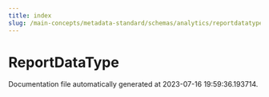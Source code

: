 ```yaml
---
title: index
slug: /main-concepts/metadata-standard/schemas/analytics/reportdatatype
---
```


# ReportDataType

Documentation file automatically generated at 2023-07-16 19:59:36.193714.
